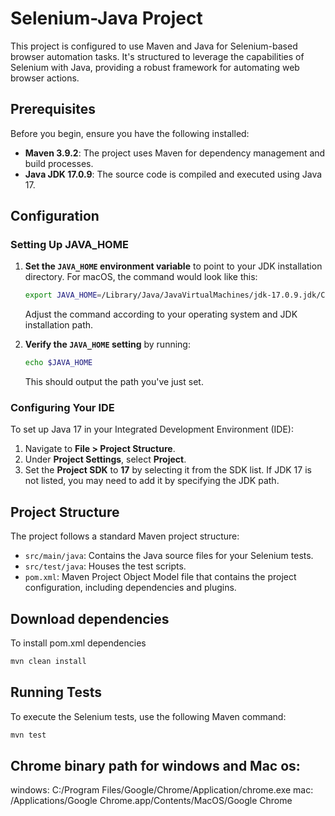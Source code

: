 # Selenium-Java Project

This project is configured to use Maven and Java for Selenium-based browser automation tasks. It's structured to leverage the capabilities of Selenium with Java, providing a robust framework for automating web browser actions.

## Prerequisites

Before you begin, ensure you have the following installed:
- **Maven 3.9.2**: The project uses Maven for dependency management and build processes.
- **Java JDK 17.0.9**: The source code is compiled and executed using Java 17.

## Configuration

### Setting Up JAVA_HOME

1. **Set the `JAVA_HOME` environment variable** to point to your JDK installation directory. For macOS, the command would look like this:

    ```sh
    export JAVA_HOME=/Library/Java/JavaVirtualMachines/jdk-17.0.9.jdk/Contents/Home
    ```

   Adjust the command according to your operating system and JDK installation path.

2. **Verify the `JAVA_HOME` setting** by running:

    ```sh
    echo $JAVA_HOME
    ```

   This should output the path you've just set.

### Configuring Your IDE

To set up Java 17 in your Integrated Development Environment (IDE):

1. Navigate to **File > Project Structure**.
2. Under **Project Settings**, select **Project**.
3. Set the **Project SDK** to **17** by selecting it from the SDK list. If JDK 17 is not listed, you may need to add it by specifying the JDK path.

## Project Structure

The project follows a standard Maven project structure:
- `src/main/java`: Contains the Java source files for your Selenium tests.
- `src/test/java`: Houses the test scripts.
- `pom.xml`: Maven Project Object Model file that contains the project configuration, including dependencies and plugins.


## Download dependencies
To install pom.xml dependencies
```sh
mvn clean install
```
## Running Tests

To execute the Selenium tests, use the following Maven command:

```sh
mvn test
```
## Chrome binary path for windows and Mac os:
windows: C:/Program Files/Google/Chrome/Application/chrome.exe
mac: /Applications/Google Chrome.app/Contents/MacOS/Google Chrome